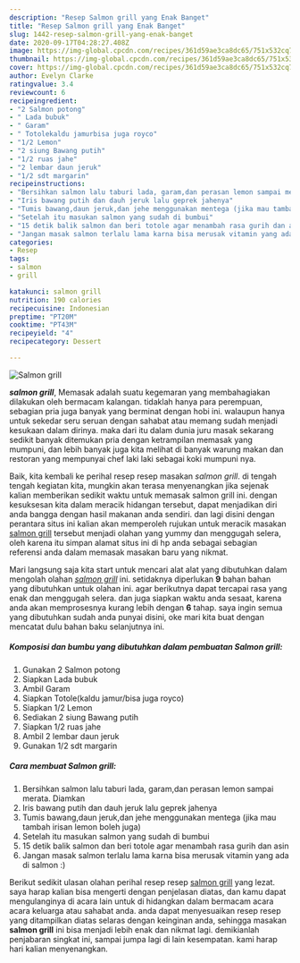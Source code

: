 ```yaml
---
description: "Resep Salmon grill yang Enak Banget"
title: "Resep Salmon grill yang Enak Banget"
slug: 1442-resep-salmon-grill-yang-enak-banget
date: 2020-09-17T04:28:27.408Z
image: https://img-global.cpcdn.com/recipes/361d59ae3ca8dc65/751x532cq70/salmon-grill-foto-resep-utama.jpg
thumbnail: https://img-global.cpcdn.com/recipes/361d59ae3ca8dc65/751x532cq70/salmon-grill-foto-resep-utama.jpg
cover: https://img-global.cpcdn.com/recipes/361d59ae3ca8dc65/751x532cq70/salmon-grill-foto-resep-utama.jpg
author: Evelyn Clarke
ratingvalue: 3.4
reviewcount: 6
recipeingredient:
- "2 Salmon potong"
- " Lada bubuk"
- " Garam"
- " Totolekaldu jamurbisa juga royco"
- "1/2 Lemon"
- "2 siung Bawang putih"
- "1/2 ruas jahe"
- "2 lembar daun jeruk"
- "1/2 sdt margarin"
recipeinstructions:
- "Bersihkan salmon lalu taburi lada, garam,dan perasan lemon sampai merata. Diamkan"
- "Iris bawang putih dan dauh jeruk lalu geprek jahenya"
- "Tumis bawang,daun jeruk,dan jehe menggunakan mentega (jika mau tambah irisan lemon boleh juga)"
- "Setelah itu masukan salmon yang sudah di bumbui"
- "15 detik balik salmon dan beri totole agar menambah rasa gurih dan asin"
- "Jangan masak salmon terlalu lama karna bisa merusak vitamin yang ada di salmon :)"
categories:
- Resep
tags:
- salmon
- grill

katakunci: salmon grill 
nutrition: 190 calories
recipecuisine: Indonesian
preptime: "PT20M"
cooktime: "PT43M"
recipeyield: "4"
recipecategory: Dessert

---
```



![Salmon grill](https://img-global.cpcdn.com/recipes/361d59ae3ca8dc65/751x532cq70/salmon-grill-foto-resep-utama.jpg)

<b><i>salmon grill</i></b>, Memasak adalah suatu kegemaran yang membahagiakan dilakukan oleh bermacam kalangan. tidaklah hanya para perempuan, sebagian pria juga banyak yang berminat dengan hobi ini. walaupun hanya untuk sekedar seru seruan dengan sahabat atau memang sudah menjadi kesukaan dalam dirinya. maka dari itu dalam dunia juru masak sekarang sedikit banyak ditemukan pria dengan ketrampilan memasak yang mumpuni, dan lebih banyak juga kita melihat di banyak warung makan dan restoran yang mempunyai chef laki laki sebagai koki mumpuni nya.



Baik, kita kembali ke perihal resep resep masakan <i>salmon grill</i>. di tengah tengah kegiatan kita, mungkin akan terasa menyenangkan jika sejenak kalian memberikan sedikit waktu untuk memasak salmon grill ini. dengan kesuksesan kita dalam meracik hidangan tersebut, dapat menjadikan diri anda bangga dengan hasil makanan anda sendiri. dan lagi disini dengan perantara situs ini kalian akan memperoleh rujukan untuk meracik masakan <u>salmon grill</u> tersebut menjadi olahan yang yummy dan menggugah selera, oleh karena itu simpan alamat situs ini di hp anda sebagai sebagian referensi anda dalam memasak masakan baru yang nikmat.


Mari langsung saja kita start untuk mencari alat alat yang dibutuhkan dalam mengolah olahan <u><i>salmon grill</i></u> ini. setidaknya diperlukan <b>9</b> bahan bahan yang dibutuhkan untuk olahan ini. agar berikutnya dapat tercapai rasa yang enak dan menggugah selera. dan juga siapkan waktu anda sesaat, karena anda akan memprosesnya kurang lebih dengan <b>6</b> tahap. saya ingin semua yang dibutuhkan sudah anda punyai disini, oke mari kita buat dengan mencatat dulu bahan baku selanjutnya ini.

<!--inarticleads1-->

##### Komposisi dan bumbu yang dibutuhkan dalam pembuatan Salmon grill:

1. Gunakan 2 Salmon potong
1. Siapkan  Lada bubuk
1. Ambil  Garam
1. Siapkan  Totole(kaldu jamur/bisa juga royco)
1. Siapkan 1/2 Lemon
1. Sediakan 2 siung Bawang putih
1. Siapkan 1/2 ruas jahe
1. Ambil 2 lembar daun jeruk
1. Gunakan 1/2 sdt margarin




<!--inarticleads2-->

##### Cara membuat Salmon grill:

1. Bersihkan salmon lalu taburi lada, garam,dan perasan lemon sampai merata. Diamkan
1. Iris bawang putih dan dauh jeruk lalu geprek jahenya
1. Tumis bawang,daun jeruk,dan jehe menggunakan mentega (jika mau tambah irisan lemon boleh juga)
1. Setelah itu masukan salmon yang sudah di bumbui
1. 15 detik balik salmon dan beri totole agar menambah rasa gurih dan asin
1. Jangan masak salmon terlalu lama karna bisa merusak vitamin yang ada di salmon :)




Berikut sedikit ulasan olahan perihal resep resep <u>salmon grill</u> yang lezat. saya harap kalian bisa mengerti dengan penjelasan diatas, dan kamu dapat mengulanginya di acara lain untuk di hidangkan dalam bermacam acara acara keluarga atau sahabat anda. anda dapat menyesuaikan resep resep yang ditampilkan diatas selaras dengan keinginan anda, sehingga masakan <b>salmon grill</b> ini bisa menjadi lebih enak dan nikmat lagi. demikianlah penjabaran singkat ini, sampai jumpa lagi di lain kesempatan. kami harap hari kalian menyenangkan.
